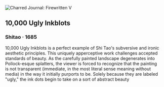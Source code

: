 <div class="artwork-of-the-day">
  <div class="container">
    <div class="img-wrapper">
      <img
        src="https://uploads7.wikiart.org/images/shitao/10-000-ugly-inkblots.jpg!Large.jpg"
        alt="Charred Journal: Firewritten V" />
    </div>
    <div class="artwork-detail">
      <div class="artwork-origin"> 
        <h2 class="artwork-name">10,000 Ugly Inkblots</h2>
        <h3 class="artist">
          Shitao
                    ·  1685
        </h3>
      </div>
      <p class="description">
        <span class="artwork-description-text ng-binding" ng-bind-html="viewModel.ArtworkOfTheDay.Description | unsafe">10,000 Ugly Inkblots is a perfect example of Shi Tao's subversive and ironic aesthetic principles. This uniquely apperceptive work challenges accepted standards of beauty. As the carefully painted landscape degenerates into Pollock-esque splatters, the viewer is forced to recognize that the painting is not transparent (immediate, in the most literal sense meaning without media) in the way it initially purports to be. Solely because they are labeled "ugly," the ink dots begin to take on a sort of abstract beauty</span>
                        <div class="text-shadow-container" ng-show="showShadow" style=""></div>
      </p>
    </div>
  </div>

</div>
